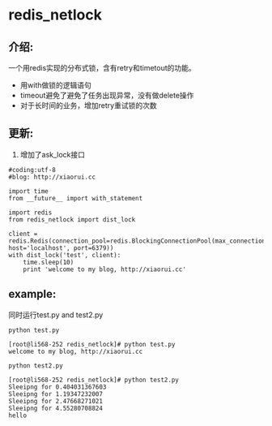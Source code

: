 # redis_netlock

## 介绍:

一个用redis实现的分布式锁，含有retry和timetout的功能。

* 用with做锁的逻辑语句
* timeout避免了避免了任务出现异常，没有做delete操作
* 对于长时间的业务，增加retry重试锁的次数

## 更新:
1. 增加了ask_lock接口

```
#coding:utf-8
#blog: http://xiaorui.cc

import time
from __future__ import with_statement

import redis
from redis_netlock import dist_lock

client = redis.Redis(connection_pool=redis.BlockingConnectionPool(max_connections=15, host='localhost', port=6379))
with dist_lock('test', client):
    time.sleep(10)
    print 'welcome to my blog, http://xiaorui.cc'

```

## example:

同时运行test.py and test2.py

`python test.py`

```
[root@li568-252 redis_netlock]# python test.py
welcome to my blog, http://xiaorui.cc
```

`python test2.py`

```
[root@li568-252 redis_netlock]# python test2.py
Sleeipng for 0.404031367603
Sleeipng for 1.19347232007
Sleeipng for 2.47668271021
Sleeipng for 4.55280708824
hello

```
